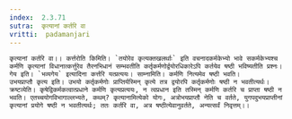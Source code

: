 ```yaml
---
index:  2.3.71
sutra:  कृत्यानां कर्तरि वा
vritti:  padamanjari
---
```


	कृत्यानां कर्तरि वा।। कर्त्तरोति किमिति। `तयोरेव कृत्यक्तखलर्थाः` इति वचनादकर्मकेभ्यो भावे सकर्मकेभ्यश्च कर्मणि कृत्यानां विधानात्कर्त्तुरेव तैरनभिधानं सम्भवतीति कर्तृकर्मणोर्द्वयोरधिकारेऽपि कर्तयेव षष्ठी भविष्यतीति प्रश्नः। गेय इति। `भव्यगेय` इत्यादिना कर्त्तरि यत्प्रत्ययः। साम्नामिति। कर्मणि नित्यमेव षष्ठी भवति।
	उभयप्राप्तौ कृत्य इति। उभयो कर्तृकर्मणोः प्राप्तिर्यस्मिन् कृत्ये तत्र द्वयोरपि कर्तृकर्मणोः षष्ठी न भवतीत्यर्थः। क्रष्टव्येति। कृषेद्विकर्मकत्वात्प्रधाने कर्मणि कृत्यप्रत्ययः, न त्वप्रधान इति तस्मिन् कर्मणि कर्तरि च प्राप्ता षष्ठी न भवति। एतच्चयोगविभागाल्लभ्यते, कथम्? कृत्यानामित्येको योगः, अत्रोभयप्राप्तौ नेति च वर्तते, युगपदुभयप्राप्तीनां कृत्यानां प्रयोगे षष्ठी न भवतीत्यर्थः; ततः कर्तरि वा, अत्र षष्ठीत्येवानुवर्तते, अन्यत्सर्वं निवृत्तम्।।
